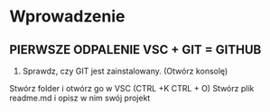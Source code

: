 # Wprowadzenie
## PIERWSZE ODPALENIE VSC + GIT = GITHUB
1. Sprawdz, czy GIT jest zainstalowany. (Otwórz konsolę)

Stwórz folder i otwórz go w VSC (CTRL +K CTRL + O)
Stwórz plik readme.md i opisz w nim swój projekt

